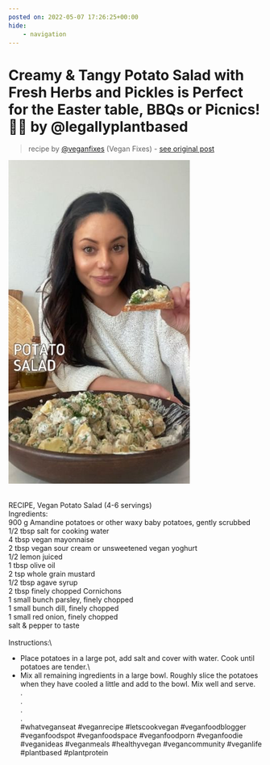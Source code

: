 ```yaml
---
posted on: 2022-05-07 17:26:25+00:00
hide:
    - navigation
---
```


# Creamy & Tangy Potato Salad with Fresh Herbs and Pickles is Perfect for the Easter table, BBQs or Picnics!🥰🥔 by @legallyplantbased 

> recipe by [@veganfixes](https://www.instagram.com/veganfixes/) 
(Vegan Fixes) - [see original post](https://instagram.com/p/CdQ96gPJjvz)

![](../img/veganfixes_07-05-2022_1705.png)

\
RECIPE, Vegan Potato Salad (4-6 servings)\
Ingredients:\
900 g Amandine potatoes or other waxy baby potatoes, gently scrubbed\
1/2 tbsp salt for cooking water\
4 tbsp vegan mayonnaise \
2 tbsp vegan sour cream or unsweetened vegan yoghurt\
1/2 lemon juiced\
1 tbsp olive oil\
2 tsp whole grain mustard\
1/2 tbsp agave syrup \
2 tbsp finely chopped Cornichons\
1 small bunch parsley, finely chopped\
1 small bunch dill, finely chopped\
1 small red onion, finely chopped\
salt & pepper to taste\
\
Instructions:\
- Place potatoes in a large pot, add salt and cover with water. Cook until potatoes are tender.\
- Mix all remaining ingredients in a large bowl. Roughly slice the potatoes when they have cooled a little and add to the bowl. Mix well and serve.\
.\
.\
.\
.\
\#whatveganseat \#veganrecipe \#letscookvegan \#veganfoodblogger \#veganfoodspot \#veganfoodspace \#veganfoodporn \#veganfoodie \#veganideas \#veganmeals \#healthyvegan \#vegancommunity \#veganlife \#plantbased \#plantprotein 